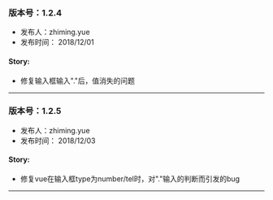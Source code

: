 ### 版本号：1.2.4
- 发布人：zhiming.yue
- 发布时间： 2018/12/01
#### Story:
- 修复输入框输入"."后，值消失的问题
---

### 版本号：1.2.5
- 发布人：zhiming.yue
- 发布时间： 2018/12/03
#### Story:
- 修复vue在输入框type为number/tel时，对"."输入的判断而引发的bug
---
